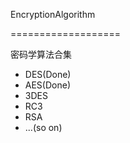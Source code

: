 EncryptionAlgorithm

===================

密码学算法合集

* DES(Done)
* AES(Done)
* 3DES
* RC3
* RSA
* ...(so on)
